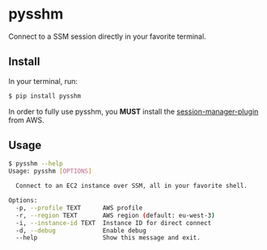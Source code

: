 # pysshm

Connect to a SSM session directly in your favorite terminal.

## Install

In your terminal, run:

```bash
$ pip install pysshm
```

In order to fully use pysshm, you **MUST** install the [session-manager-plugin](https://docs.aws.amazon.com/systems-manager/latest/userguide/session-manager-working-with-install-plugin.html) from AWS.

## Usage

```bash
$ pysshm --help
Usage: pysshm [OPTIONS]

  Connect to an EC2 instance over SSM, all in your favorite shell.

Options:
  -p, --profile TEXT      AWS profile
  -r, --region TEXT       AWS region (default: eu-west-3)
  -i, --instance-id TEXT  Instance ID for direct connect
  -d, --debug             Enable debug
  --help                  Show this message and exit.
```

